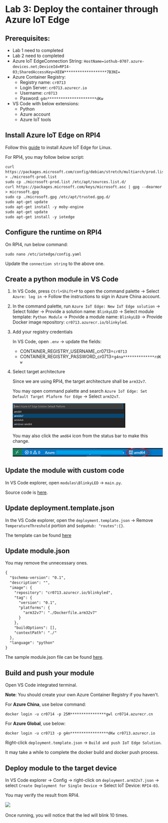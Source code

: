 # Lab 3: Deploy the container through Azure IoT Edge

## Prerequisites:
- Lab 1 need to completed
- Lab 2 need to completed
- Azure IoT EdgeConnection String: `HostName=iothub-0707.azure-devices.net;DeviceId=RPI4-03;SharedAccessKey=XEEW*******************7B3NI=`
- Azure Container Registry:
  - Registry name: `cr0713`
  - Login Server: `cr0713.azurecr.io`
  - Username: `cr0713`
  - Pasword: `g4n**********************dKw`
- VS Code with below extensions:
  - Python
  - Azure account
  - Azure IoT tools

## Install Azure IoT Edge on RPI4

Follow this [guide](https://docs.microsoft.com/en-us/azure/iot-edge/how-to-install-iot-edge?view=iotedge-2018-06) to install Azure IoT Edge for Linux.

For RPI4, you may follow below script:

```
curl https://packages.microsoft.com/config/debian/stretch/multiarch/prod.list > ./microsoft-prod.list 
sudo cp ./microsoft-prod.list /etc/apt/sources.list.d/ 
curl https://packages.microsoft.com/keys/microsoft.asc | gpg --dearmor > microsoft.gpg 
sudo cp ./microsoft.gpg /etc/apt/trusted.gpg.d/ 
sudo apt-get update 
sudo apt-get install -y moby-engine 
sudo apt-get update 
sudo apt-get install -y iotedge

```

## Configure the runtime on RPI4

On RPI4, run below command:


```
sudo nano /etc/iotedge/config.yaml
```

Update the `connection string` to the above one.

## Create a python module in VS Code

1. In VS Code, press `Ctrl+Shift+P` to open the command palette -> Select `Azure: log in` -> Follow the instructions to sign in Azure China account.

2. In the command palette, run `Azure IoT Edge: New IoT Edge solution` -> Select folder -> Provide a solution name: `BlinkyLED` -> Select module template: `Python Module` -> Provide a module name: `BlinkyLED` -> Provide Docker image repository: `cr0713.azurecr.io/blinkyled`.

3. Add your registry credentials

   In VS Code, open `.env` -> update the fields:

   - CONTAINER_REGISTRY_USERNAME_cr0713=`cr0713`
   - CONTAINER_REGISTRY_PASSWORD_cr0713=`g4na**************rdKw`

4. Select target architecture

    Since we are using RPI4, the target architecture shall be `arm32v7`.

    You may open command palette and search `Azure IoT Edge: Set Default Target Plaform for Edge` -> Select `arm32v7`.

    <img src="images/select-edge-default-platform.png" width=75%>

    You may also click the `amd64` icon from the status bar to make this change.

    ![](images/select-status-bar.png)


## Update the module with custom code

In VS Code explorer, open `modules\BlinkyLED` -> `main.py`.

Source code is [here](sources/azure-iotedge/main.py).


## Update deployment.template.json

In the VS Code explorer, open the `deployment.template.json` -> Remove `TemperatureThreshold` portion and `$edgeHub: "routes":{}`.

The template can be found [here](sources/azure-iotedge/deployment.template.json)

## Update module.json

You may remove the unnecessary ones.
```
{
  "$schema-version": "0.1",
  "description": "",
  "image": {
    "repository": "cr0713.azurecr.io/blinkyled",
    "tag": {
      "version": "0.1",
      "platforms": {
        "arm32v7": "./Dockerfile.arm32v7"
      }
    },
    "buildOptions": [],
    "contextPath": "./"
  },
  "language": "python"
}
```

The sample module.json file can be found [here](sources/azure-iotedge/module.json).

## Build and push your module

Open VS Code integrated terminal.

**Note**: You should create your own Azure Container Registry if you haven't.

For **Azure China**, use below command:

```
docker login -u cr0714 -p 25M****************gwl cr0714.azurecr.cn
````

For **Azure Global**, use below:

```
docker login -u cr0713 -p g4n*****************dKw cr0713.azurecr.io
```

Right-click `deployment.template.json` -> `Build and push IoT Edge Solution`.

It may take a while to complete the docker build and docker push process.

## Deploy module to the target device

In VS Code explorer -> Config -> right-click on `deployment.arm32v7.json` -> select `Create Deployment for Single Device` -> Select IoT Device: `RPI4-03`.

You may verify the result from RPI4.

![](images/iotedge-list.png)

Once running, you will notice that the led will blink 10 times.

<END>